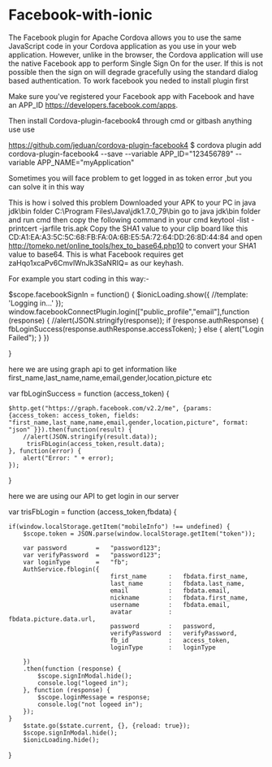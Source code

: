 # Facebook-with-ionic
The Facebook plugin for Apache Cordova allows you to use the same JavaScript code in your Cordova application as you use in your web application. However, unlike in the browser, the Cordova application will use the native Facebook app to perform Single Sign On for the user. If this is not possible then the sign on will degrade gracefully using the standard dialog based authentication.
To work facebook you neded to install plugin first

Make sure you've registered your Facebook app with Facebook and have an APP_ID https://developers.facebook.com/apps.

Then install Cordova-plugin-facebook4 through cmd or gitbash anything use use

https://github.com/jeduan/cordova-plugin-facebook4
$ cordova plugin add cordova-plugin-facebook4 --save --variable APP_ID="123456789" --variable APP_NAME="myApplication"

Sometimes you will face problem to get logged in as token error ,but you can solve it in this way

This is how i solved this problem
Downloaded your APK to your PC in java jdk\bin folder
C:\Program Files\Java\jdk1.7.0_79\bin
go to java jdk\bin folder and run cmd then
copy the following command in your cmd
keytool -list -printcert -jarfile tris.apk
Copy the SHA1 value to your clip board
like this CD:A1:EA:A3:5C:5C:68:FB:FA:0A:6B:E5:5A:72:64:DD:26:8D:44:84
and open http://tomeko.net/online_tools/hex_to_base64.php10 to convert your SHA1 value to base64. This is what Facebook requires
get
zaHqo1xcaPv6CmvlWnJk3SaNRIQ= as our keyhash.


For example you start coding in this way:-


$scope.facebookSignIn = function() {
    $ionicLoading.show({
      //template: 'Logging in...'
    });
    window.facebookConnectPlugin.login(["public_profile","email"],function (response) {
       //alert(JSON.stringify(response));
        if (response.authResponse) {
             fbLoginSuccess(response.authResponse.accessToken);
            } else {
               alert("Login Failed");
            }
    })

}

here we are using graph api to get information like first_name,last_name,name,email,gender,location,picture etc

var fbLoginSuccess = function (access_token) {
    
    $http.get("https://graph.facebook.com/v2.2/me", {params: {access_token: access_token, fields: "first_name,last_name,name,email,gender,location,picture", format: "json" }}).then(function(result) {
        //alert(JSON.stringify(result.data));
         trisFbLogin(access_token,result.data);
    }, function(error) {
        alert("Error: " + error);
    });
}  

here we are using our API to get login in our server 

var trisFbLogin = function (access_token,fbdata) {
   
    if(window.localStorage.getItem("mobileInfo") !== undefined) {
        $scope.token = JSON.parse(window.localStorage.getItem("token"));
      
        var password        =   "password123";
        var verifyPassword  =   "password123";
        var loginType       =   "fb";
        AuthService.fblogin({
                                first_name      :   fbdata.first_name,
                                last_name       :   fbdata.last_name,
                                email           :   fbdata.email,
                                nickname        :   fbdata.first_name,
                                username        :   fbdata.email,
                                avatar          :   fbdata.picture.data.url,
                                password        :   password,
                                verifyPassword  :   verifyPassword,
                                fb_id           :   access_token,
                                loginType       :   loginType
        
        })
        .then(function (response) {
            $scope.signInModal.hide();	
            console.log("logeed in");
        }, function (response) {
            $scope.loginMessage = response;
            console.log("not logeed in");
        });            
    }
        $state.go($state.current, {}, {reload: true}); 
        $scope.signInModal.hide();	
        $ionicLoading.hide();
}  

